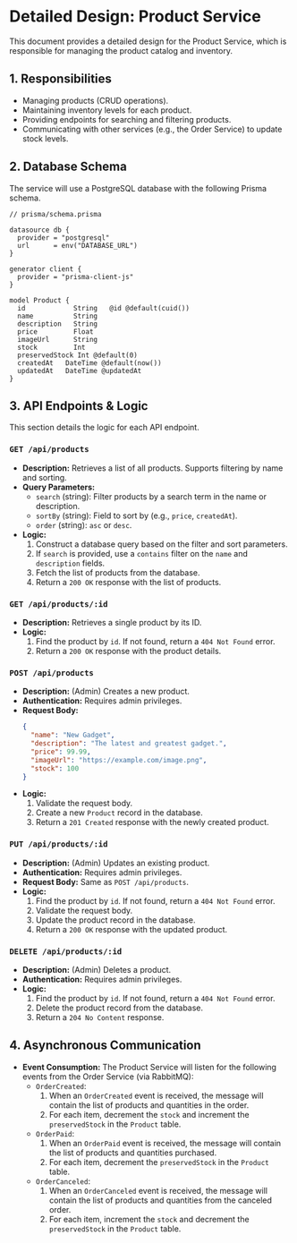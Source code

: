 # Detailed Design: Product Service

This document provides a detailed design for the Product Service, which is responsible for managing the product catalog and inventory.

## 1. Responsibilities

-   Managing products (CRUD operations).
-   Maintaining inventory levels for each product.
-   Providing endpoints for searching and filtering products.
-   Communicating with other services (e.g., the Order Service) to update stock levels.

## 2. Database Schema

The service will use a PostgreSQL database with the following Prisma schema.

```prisma
// prisma/schema.prisma

datasource db {
  provider = "postgresql"
  url      = env("DATABASE_URL")
}

generator client {
  provider = "prisma-client-js"
}

model Product {
  id            String   @id @default(cuid())
  name          String
  description   String
  price         Float
  imageUrl      String
  stock         Int
  preservedStock Int @default(0)
  createdAt   DateTime @default(now())
  updatedAt   DateTime @updatedAt
}
```

## 3. API Endpoints & Logic

This section details the logic for each API endpoint.

### `GET /api/products`

-   **Description:** Retrieves a list of all products. Supports filtering by name and sorting.
-   **Query Parameters:**
    -   `search` (string): Filter products by a search term in the name or description.
    -   `sortBy` (string): Field to sort by (e.g., `price`, `createdAt`).
    -   `order` (string): `asc` or `desc`.
-   **Logic:**
    1.  Construct a database query based on the filter and sort parameters.
    2.  If `search` is provided, use a `contains` filter on the `name` and `description` fields.
    3.  Fetch the list of products from the database.
    4.  Return a `200 OK` response with the list of products.

### `GET /api/products/:id`

-   **Description:** Retrieves a single product by its ID.
-   **Logic:**
    1.  Find the product by `id`. If not found, return a `404 Not Found` error.
    2.  Return a `200 OK` response with the product details.

### `POST /api/products`

-   **Description:** (Admin) Creates a new product.
-   **Authentication:** Requires admin privileges.
-   **Request Body:**
    ```json
    {
      "name": "New Gadget",
      "description": "The latest and greatest gadget.",
      "price": 99.99,
      "imageUrl": "https://example.com/image.png",
      "stock": 100
    }
    ```
-   **Logic:**
    1.  Validate the request body.
    2.  Create a new `Product` record in the database.
    3.  Return a `201 Created` response with the newly created product.

### `PUT /api/products/:id`

-   **Description:** (Admin) Updates an existing product.
-   **Authentication:** Requires admin privileges.
-   **Request Body:** Same as `POST /api/products`.
-   **Logic:**
    1.  Find the product by `id`. If not found, return a `404 Not Found` error.
    2.  Validate the request body.
    3.  Update the product record in the database.
    4.  Return a `200 OK` response with the updated product.

### `DELETE /api/products/:id`

-   **Description:** (Admin) Deletes a product.
-   **Authentication:** Requires admin privileges.
-   **Logic:**
    1.  Find the product by `id`. If not found, return a `404 Not Found` error.
    2.  Delete the product record from the database.
    3.  Return a `204 No Content` response.

## 4. Asynchronous Communication

-   **Event Consumption:** The Product Service will listen for the following events from the Order Service (via RabbitMQ):
    -   `OrderCreated`:
        1.  When an `OrderCreated` event is received, the message will contain the list of products and quantities in the order.
        2.  For each item, decrement the `stock` and increment the `preservedStock` in the `Product` table.
    -   `OrderPaid`:
        1.  When an `OrderPaid` event is received, the message will contain the list of products and quantities purchased.
        2.  For each item, decrement the `preservedStock` in the `Product` table.
    -   `OrderCanceled`:
        1.  When an `OrderCanceled` event is received, the message will contain the list of products and quantities from the canceled order.
        2.  For each item, increment the `stock` and decrement the `preservedStock` in the `Product` table.
